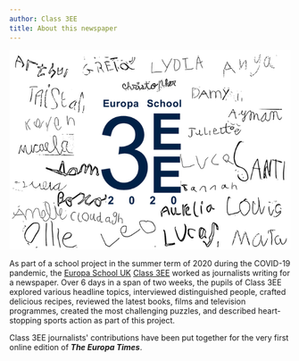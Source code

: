 ```yaml
---
author: Class 3EE
title: About this newspaper
---
```


![](static/figures/class3EE.png)

As part of a school project in the summer term of 2020 during the COVID-19 pandemic, the [Europa School UK](https://europaschooluk.org) [Class 3EE](https://www.europa-ee.org.uk) worked as journalists writing for a newspaper. Over 6 days in a span of two weeks, the pupils of Class 3EE explored various headline topics, interviewed distinguished people, crafted delicious recipes, reviewed the latest books, films and television programmes, created the most challenging puzzles, and described heart-stopping sports action as part of this project.

Class 3EE journalists' contributions have been put together for the very first online edition of ***The Europa Times***.

